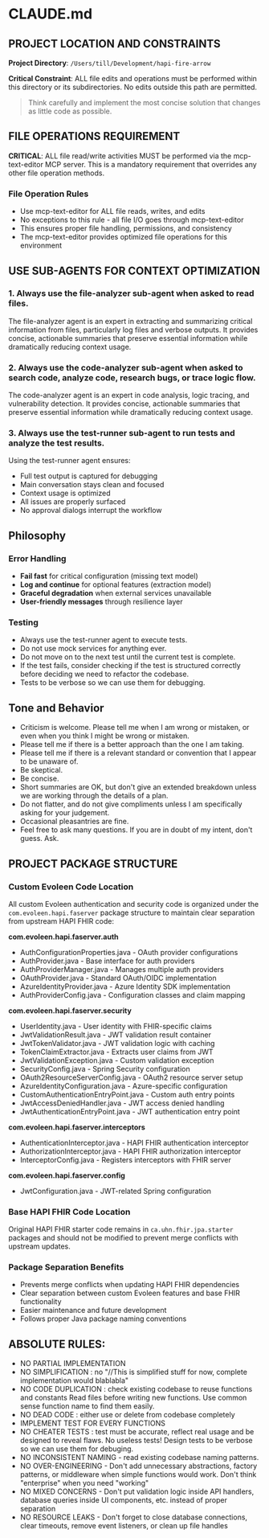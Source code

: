 # CLAUDE.md

## PROJECT LOCATION AND CONSTRAINTS

**Project Directory**: `/Users/till/Development/hapi-fire-arrow`

**Critical Constraint**: ALL file edits and operations must be performed within this directory or its subdirectories. No edits outside this path are permitted.

> Think carefully and implement the most concise solution that changes as little code as possible.

## FILE OPERATIONS REQUIREMENT

**CRITICAL**: ALL file read/write activities MUST be performed via the mcp-text-editor MCP server. This is a mandatory requirement that overrides any other file operation methods.

### File Operation Rules
- Use mcp-text-editor for ALL file reads, writes, and edits
- No exceptions to this rule - all file I/O goes through mcp-text-editor
- This ensures proper file handling, permissions, and consistency
- The mcp-text-editor provides optimized file operations for this environment

## USE SUB-AGENTS FOR CONTEXT OPTIMIZATION

### 1. Always use the file-analyzer sub-agent when asked to read files.
The file-analyzer agent is an expert in extracting and summarizing critical information from files, particularly log files and verbose outputs. It provides concise, actionable summaries that preserve essential information while dramatically reducing context usage.

### 2. Always use the code-analyzer sub-agent when asked to search code, analyze code, research bugs, or trace logic flow.

The code-analyzer agent is an expert in code analysis, logic tracing, and vulnerability detection. It provides concise, actionable summaries that preserve essential information while dramatically reducing context usage.

### 3. Always use the test-runner sub-agent to run tests and analyze the test results.

Using the test-runner agent ensures:

- Full test output is captured for debugging
- Main conversation stays clean and focused
- Context usage is optimized
- All issues are properly surfaced
- No approval dialogs interrupt the workflow

## Philosophy

### Error Handling

- **Fail fast** for critical configuration (missing text model)
- **Log and continue** for optional features (extraction model)
- **Graceful degradation** when external services unavailable
- **User-friendly messages** through resilience layer

### Testing

- Always use the test-runner agent to execute tests.
- Do not use mock services for anything ever.
- Do not move on to the next test until the current test is complete.
- If the test fails, consider checking if the test is structured correctly before deciding we need to refactor the codebase.
- Tests to be verbose so we can use them for debugging.


## Tone and Behavior

- Criticism is welcome. Please tell me when I am wrong or mistaken, or even when you think I might be wrong or mistaken.
- Please tell me if there is a better approach than the one I am taking.
- Please tell me if there is a relevant standard or convention that I appear to be unaware of.
- Be skeptical.
- Be concise.
- Short summaries are OK, but don't give an extended breakdown unless we are working through the details of a plan.
- Do not flatter, and do not give compliments unless I am specifically asking for your judgement.
- Occasional pleasantries are fine.
- Feel free to ask many questions. If you are in doubt of my intent, don't guess. Ask.

## PROJECT PACKAGE STRUCTURE

### Custom Evoleen Code Location
All custom Evoleen authentication and security code is organized under the `com.evoleen.hapi.faserver` package structure to maintain clear separation from upstream HAPI FHIR code:

**com.evoleen.hapi.faserver.auth**
- AuthConfigurationProperties.java - OAuth provider configurations  
- AuthProvider.java - Base interface for auth providers
- AuthProviderManager.java - Manages multiple auth providers
- OAuthProvider.java - Standard OAuth/OIDC implementation
- AzureIdentityProvider.java - Azure Identity SDK implementation
- AuthProviderConfig.java - Configuration classes and claim mapping

**com.evoleen.hapi.faserver.security**  
- UserIdentity.java - User identity with FHIR-specific claims
- JwtValidationResult.java - JWT validation result container
- JwtTokenValidator.java - JWT validation logic with caching
- TokenClaimExtractor.java - Extracts user claims from JWT
- JwtValidationException.java - Custom validation exception
- SecurityConfig.java - Spring Security configuration
- OAuth2ResourceServerConfig.java - OAuth2 resource server setup
- AzureIdentityConfiguration.java - Azure-specific configuration
- CustomAuthenticationEntryPoint.java - Custom auth entry points
- JwtAccessDeniedHandler.java - JWT access denied handling
- JwtAuthenticationEntryPoint.java - JWT authentication entry point

**com.evoleen.hapi.faserver.interceptors**
- AuthenticationInterceptor.java - HAPI FHIR authentication interceptor
- AuthorizationInterceptor.java - HAPI FHIR authorization interceptor  
- InterceptorConfig.java - Registers interceptors with FHIR server

**com.evoleen.hapi.faserver.config**
- JwtConfiguration.java - JWT-related Spring configuration

### Base HAPI FHIR Code Location
Original HAPI FHIR starter code remains in `ca.uhn.fhir.jpa.starter` packages and should not be modified to prevent merge conflicts with upstream updates.

### Package Separation Benefits
- Prevents merge conflicts when updating HAPI FHIR dependencies
- Clear separation between custom Evoleen features and base FHIR functionality  
- Easier maintenance and future development
- Follows proper Java package naming conventions

## ABSOLUTE RULES:

- NO PARTIAL IMPLEMENTATION
- NO SIMPLIFICATION : no "//This is simplified stuff for now, complete implementation would blablabla"
- NO CODE DUPLICATION : check existing codebase to reuse functions and constants Read files before writing new functions. Use common sense function name to find them easily.
- NO DEAD CODE : either use or delete from codebase completely
- IMPLEMENT TEST FOR EVERY FUNCTIONS
- NO CHEATER TESTS : test must be accurate, reflect real usage and be designed to reveal flaws. No useless tests! Design tests to be verbose so we can use them for debuging.
- NO INCONSISTENT NAMING - read existing codebase naming patterns.
- NO OVER-ENGINEERING - Don't add unnecessary abstractions, factory patterns, or middleware when simple functions would work. Don't think "enterprise" when you need "working"
- NO MIXED CONCERNS - Don't put validation logic inside API handlers, database queries inside UI components, etc. instead of proper separation
- NO RESOURCE LEAKS - Don't forget to close database connections, clear timeouts, remove event listeners, or clean up file handles